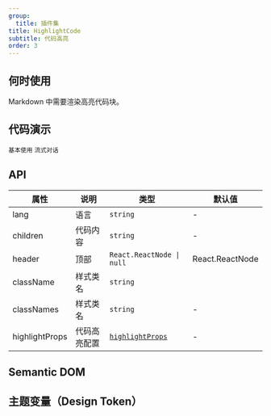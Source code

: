 ```yaml
---
group:
  title: 插件集
title: HighlightCode
subtitle: 代码高亮
order: 3
---
```


## 何时使用

Markdown 中需要渲染高亮代码块。

## 代码演示

<!-- prettier-ignore -->
<code src="./demo/supersets/HighlightCode/basic.tsx">基本使用</code>
<code src="./demo/supersets/HighlightCode/streaming.tsx">流式对话</code>

## API

<!-- prettier-ignore -->
| 属性 | 说明 | 类型 | 默认值 |
| --- | --- | --- | --- |
| lang | 语言 | `string` | - |
| children | 代码内容 | `string` | - |
| header | 顶部 | `React.ReactNode \| null` | React.ReactNode |
| className | 样式类名 | `string` | |
| classNames | 样式类名 | `string` | - |
| highlightProps | 代码高亮配置 | [`highlightProps`](https://github.com/react-syntax-highlighter/react-syntax-highlighter?tab=readme-ov-file#props) | - |

## Semantic DOM

<code src="./demo/supersets/HighlightCode/_semantic.tsx" simplify="true"></code>

## 主题变量（Design Token）

<XMarkdownComponentTokenTable component="HighlightCode"></XMarkdownComponentTokenTable>
